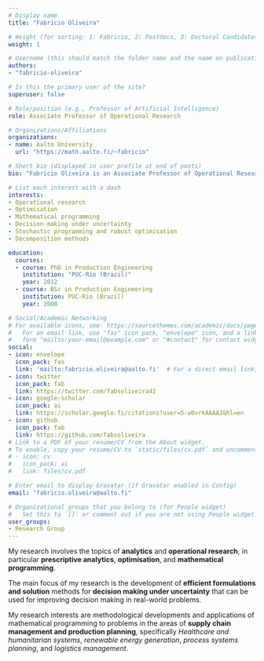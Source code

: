 ```yaml
---
# Display name
title: "Fabricio Oliveira"

# Weight (for sorting: 1: Fabricio, 2: Postdocs, 3: Doctoral Candidates, 4: Research Assistants)
weight: 1

# Username (this should match the folder name and the name on publications)
authors:
- "fabricio-oliveira"

# Is this the primary user of the site?
superuser: false

# Role/position (e.g., Professor of Artificial Intelligence)
role: Associate Professor of Operational Research

# Organizations/Affiliations
organizations:
- name: Aalto University
  url: "https://math.aalto.fi/~fabricio"

# Short bio (displayed in user profile at end of posts)
bio: "Fabricio Oliveira is an Associate Professor of Operational Research in the Department of Mathematics and Systems Analysis."

# List each interest with a dash
interests:
- Operational research
- Optimisation
- Mathematical programming
- Decision-making under uncertainty
- Stochastic programming and robust optimisation
- Decomposition methods

education:
  courses:
  - course: PhD in Production Engineering
    institution: "PUC-Rio (Brazil)"
    year: 2012
  - course: BSc in Production Engineering
    institution: PUC-Rio (Brazil)
    year: 2008

# Social/Academic Networking
# For available icons, see: https://sourcethemes.com/academic/docs/page-builder/#icons
#   For an email link, use "fas" icon pack, "envelope" icon, and a link in the
#   form "mailto:your-email@example.com" or "#contact" for contact widget.
social:
- icon: envelope
  icon_pack: fas
  link: 'mailto:fabricio.oliveira@aalto.fi'  # For a direct email link, use "mailto:test@example.org".
- icon: twitter
  icon_pack: fab
  link: https://twitter.com/fabsoliveira42
- icon: google-scholar
  icon_pack: ai
  link: https://scholar.google.fi/citations?user=5-w0vrkAAAAJ&hl=en
- icon: github
  icon_pack: fab
  link: https://github.com/fabsoliveira
# Link to a PDF of your resume/CV from the About widget.
# To enable, copy your resume/CV to `static/files/cv.pdf` and uncomment the lines below.
# - icon: cv
#   icon_pack: ai
#   link: files/cv.pdf

# Enter email to display Gravatar (if Gravatar enabled in Config)
email: "fabricio.oliveira@aalto.fi"

# Organizational groups that you belong to (for People widget)
#   Set this to `[]` or comment out if you are not using People widget.
user_groups:
- Research Group
---
```


My research involves the topics of **analytics** and **operational research**, in particular **prescriptive analytics**, **optimisation**, and **mathematical programming**.

The main focus of my research is the development of **efficient formulations and solution** methods for **decision making under uncertainty** that can be used for improving decision making in real-world problems.

My research interests are methodological developments and applications of mathematical programming to problems in the areas of **supply chain management and production planning**, specifically  *Healthcare and humanitarian systems*, *renewable energy generation*, *process systems planning*, and *logistics management*.
